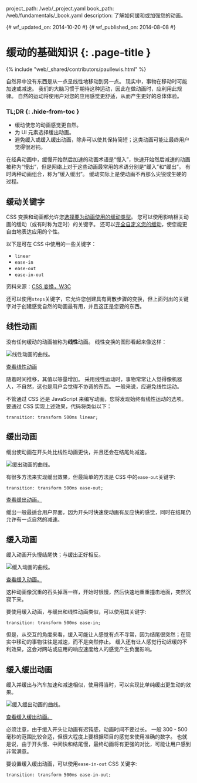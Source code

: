 project_path: /web/_project.yaml
book_path: /web/fundamentals/_book.yaml
description: 了解如何缓和或加强您的动画。

{# wf_updated_on: 2014-10-20 #}
{# wf_published_on: 2014-08-08 #}

# 缓动的基础知识 {: .page-title }

{% include "web/_shared/contributors/paullewis.html" %}


自然界中没有东西是从一点呈线性地移动到另一点。 现实中，事物在移动时可能加速或减速。 我们的大脑习惯于期待这种运动，因此在做动画时，应利用此规律。 自然的运动将使用户对您的应用感觉更舒适，从而产生更好的总体体验。

### TL;DR {: .hide-from-toc }
- 缓动使您的动画感觉更自然。
- 为 UI 元素选择缓出动画。
- 避免缓入或缓入缓出动画，除非可以使其保持简短；这类动画可能让最终用户觉得很迟钝。


在经典动画中，缓慢开始然后加速的动画术语是“慢入”，快速开始然后减速的动画被称为“慢出”，但是网络上对于这些动画最常用的术语分别是“缓入”和“缓出”。 有时两种动画组合，称为“缓入缓出”。 缓动实际上是使动画不再那么尖锐或生硬的过程。

## 缓动关键字

CSS 变换和动画都允许您[选择要为动画使用的缓动类型](/web/fundamentals/design-and-ui/animations/choosing-the-right-easing)。 您可以使用影响相关动画的缓动（或有时称为定时）的关键字。 还可以[完全自定义您的缓动](/web/fundamentals/design-and-ui/animations/custom-easing)，使您能更自由地表达应用的个性。

以下是可在 CSS 中使用的一些关键字：

* `linear`
* `ease-in`
* `ease-out`
* `ease-in-out`

资料来源：[CSS 变换，W3C](http://www.w3.org/TR/css3-transitions/#transition-timing-function-property)

还可以使用`steps`关键字，它允许您创建具有离散步骤的变换，但上面列出的关键字对于创建感觉自然的动画最有用，并且这正是您要的东西。

## 线性动画

没有任何缓动的动画被称为**线性**动画。 线性变换的图形看起来像这样：

<img src="images/linear.png" style="max-width: 300px" alt="线性动画的曲线。" />

<a href="https://googlesamples.github.io/web-fundamentals/fundamentals/design-and-ui/animations/box-move-linear.html">查看线性动画</a>

随着时间推移，其值以等量增加。 采用线性运动时，事物常常让人觉得像机器人，不自然，这也是用户会觉得不协调的东西。 一般来说，应避免线性运动。

不管通过 CSS 还是 JavaScript 来编写动画，您将发现始终有线性运动的选项。 要通过 CSS 实现上述效果，代码将类似以下：


    transition: transform 500ms linear;
    


## 缓出动画

缓出使动画在开头处比线性动画更快，并且还会在结尾处减速。

<img src="images/ease-out.png" style="max-width: 300px" alt="缓出动画的曲线。" />

有很多方法来实现缓出效果，但最简单的方法是 CSS 中的`ease-out`关键字:


    transition: transform 500ms ease-out;
    

<a href="https://googlesamples.github.io/web-fundamentals/fundamentals/design-and-ui/animations/box-move-ease-out.html">查看缓出动画。</a>

缓出一般最适合用户界面，因为开头时快速使动画有反应快的感觉，同时在结尾仍允许有一点自然的减速。

## 缓入动画

缓入动画开头慢结尾快；与缓出正好相反。

 <img src="images/ease-in.png" style="max-width: 300px" alt="缓入动画的曲线。" />

<a href="https://googlesamples.github.io/web-fundamentals/fundamentals/design-and-ui/animations/box-move-ease-in.html">查看缓入动画。</a>

这种动画像沉重的石头掉落一样，开始时很慢，然后快速地重重撞击地面，突然沉寂下来。

要使用缓入动画，与缓出和线性动画类似，可以使用其关键字:


    transition: transform 500ms ease-in;
    

但是，从交互的角度来看，缓入可能让人感觉有点不寻常，因为结尾很突然；在现实中移动的事物往往是减速，而不是突然停止。 缓入还有让人感觉行动迟缓的不利效果，这会对网站或应用的响应速度给人的感觉产生负面影响。

## 缓入缓出动画

缓入并缓出与汽车加速和减速相似，使用得当时，可以实现比单纯缓出更生动的效果。

<img src="images/ease-in-out.png" style="max-width: 300px" alt="缓入缓出动画的曲线。" />

<a href="https://googlesamples.github.io/web-fundamentals/fundamentals/design-and-ui/animations/box-move-ease-in-out.html">查看缓入缓出动画。</a>

必须注意，由于缓入开头让动画有迟钝感，动画时间不要过长。 一般 300 - 500 毫秒的范围比较合适，但很大程度上要根据项目的感觉来使用准确的数字。 也就是说，由于开头慢、中间快和结尾慢，最终动画将有更强的对比，可能让用户感到非常满意。

要设置缓入缓出动画，可以使用`ease-in-out` CSS 关键字:


    transition: transform 500ms ease-in-out;
    



